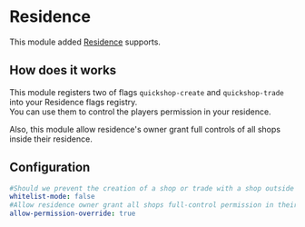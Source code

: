 # Residence

This module added [Residence](https://www.spigotmc.org/resources/residence-1-7-10-up-to-1-19.11480/) supports.

## How does it works

This module registers two of flags `quickshop-create` and `quickshop-trade` into your Residence flags registry.  
You can use them to control the players permission in your residence.

Also, this module allow residence's owner grant full controls of all shops inside their residence.

## Configuration

```yaml
#Should we prevent the creation of a shop or trade with a shop outside Residence's area?
whitelist-mode: false
#Allow residence owner grant all shops full-control permission in their claim.
allow-permission-override: true
```
